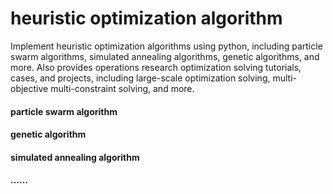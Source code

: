 # heuristic optimization algorithm


Implement heuristic optimization algorithms using python, including particle swarm algorithms, simulated annealing algorithms, genetic algorithms, and more. Also provides operations research optimization solving tutorials, cases, and projects, including large-scale optimization solving, multi-objective multi-constraint solving, and more.


#### particle swarm algorithm

#### genetic algorithm

#### simulated annealing algorithm

#### …… 
